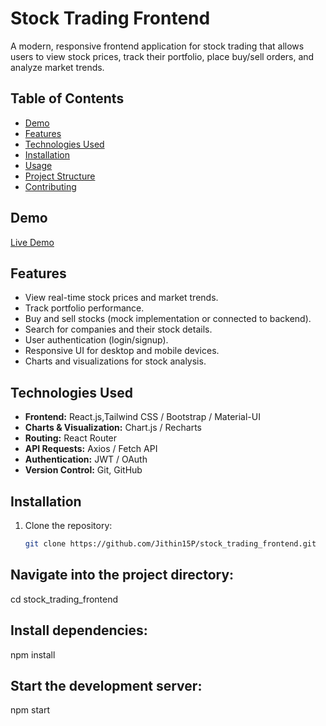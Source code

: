 # Stock Trading Frontend

A modern, responsive frontend application for stock trading that allows users to view stock prices, track their portfolio, place buy/sell orders, and analyze market trends.

## Table of Contents
- [Demo](#demo)
- [Features](#features)
- [Technologies Used](#technologies-used)
- [Installation](#installation)
- [Usage](#usage)
- [Project Structure](#project-structure)
- [Contributing](#contributing)
  

## Demo  
[Live Demo]()

## Features
- View real-time stock prices and market trends.
- Track portfolio performance.
- Buy and sell stocks (mock implementation or connected to backend).
- Search for companies and their stock details.
- User authentication (login/signup).
- Responsive UI for desktop and mobile devices.
- Charts and visualizations for stock analysis.

## Technologies Used
- **Frontend:** React.js,Tailwind CSS / Bootstrap / Material-UI
- **Charts & Visualization:** Chart.js / Recharts
- **Routing:** React Router
- **API Requests:** Axios / Fetch API
- **Authentication:** JWT / OAuth  
- **Version Control:** Git, GitHub

## Installation
1. Clone the repository:
   ```bash
   git clone https://github.com/Jithin15P/stock_trading_frontend.git

## Navigate into the project directory:

cd stock_trading_frontend


## Install dependencies:

npm install


## Start the development server:

npm start  
